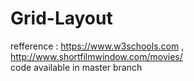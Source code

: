 # Grid-Layout

refference : https://www.w3schools.com  ,   http://www.shortfilmwindow.com/movies/  
code available in master branch 
